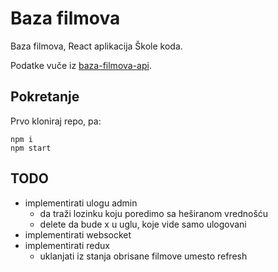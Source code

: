 # Baza filmova

Baza filmova, React aplikacija Škole koda.

Podatke vuče iz [baza-filmova-api](https://github.com/skolakoda/baza-filmova-api).

## Pokretanje

Prvo kloniraj repo, pa:

```
npm i
npm start
```

## TODO

- implementirati ulogu admin
  - da traži lozinku koju poredimo sa heširanom vrednošću
  - delete da bude x u uglu, koje vide samo ulogovani
- implementirati websocket
- implementirati redux
  - uklanjati iz stanja obrisane filmove umesto refresh